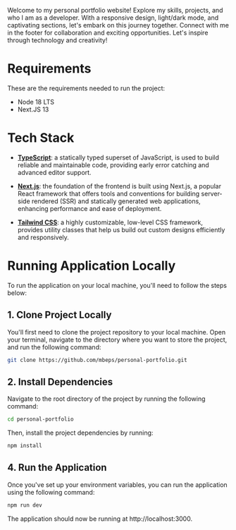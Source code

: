 Welcome to my personal portfolio website! Explore my skills, projects, and who I am as a developer. With a responsive design, light/dark mode, and captivating sections, let's embark on this journey together. Connect with me in the footer for collaboration and exciting opportunities. Let's inspire through technology and creativity!

# **Requirements**
These are the requirements needed to run the project:
- Node 18 LTS
- Next.JS 13

# **Tech Stack**

- [**TypeScript**](https://www.typescriptlang.org/): a statically typed superset of JavaScript, is used to build reliable and maintainable code, providing early error catching and advanced editor support.

- [**Next.js**](https://nextjs.org/): the foundation of the frontend is built using Next.js, a popular React framework that offers tools and conventions for building server-side rendered (SSR) and statically generated web applications, enhancing performance and ease of deployment.

- [**Tailwind CSS**](https://tailwindcss.com/):  a highly customizable, low-level CSS framework, provides utility classes that help us build out custom designs efficiently and responsively.


# **Running Application Locally**

To run the application on your local machine, you'll need to follow the steps below:

## 1. **Clone Project Locally**

You'll first need to clone the project repository to your local machine. Open your terminal, navigate to the directory where you want to store the project, and run the following command:

```sh
git clone https://github.com/mbeps/personal-portfolio.git
```

## 2. **Install Dependencies**

Navigate to the root directory of the project by running the following command:
```sh
cd personal-portfolio
```

Then, install the project dependencies by running:
```sh
npm install
```

## 4. **Run the Application**

Once you've set up your environment variables, you can run the application using the following command:

```sh
npm run dev
```

The application should now be running at http://localhost:3000.